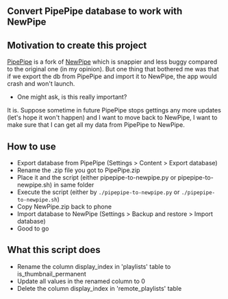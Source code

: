 ## Convert PipePipe database to work with NewPipe

## Motivation to create this project
[PipePipe](https://github.com/InfinityLoop1308/PipePipe) is a fork of [NewPipe](https://github.com/TeamNewPipe/NewPipe) which is snappier and less buggy compared to the original one (in my opinion). But one thing that bothered me was that if we export the db from PipePipe and import it to NewPipe, the app would crash and won't launch.

- One might ask, is this really important?

It is. Suppose sometime in future PipePipe stops gettings any more updates (let's hope it won't happen) and I want to move back to NewPipe, I want to make sure that I can get all my data from PipePipe to NewPipe.

## How to use
- Export database from PipePipe (Settings > Content > Export database)
- Rename the .zip file you got to PipePipe.zip
- Place it and the script (either pipepipe-to-newpipe.py or pipepipe-to-newpipe.sh) in same folder
- Execute the script (either by `./pipepipe-to-newpipe.py` or `./pipepipe-to-newpipe.sh`)
- Copy NewPipe.zip back to phone
- Import database to NewPipe (Settings > Backup and restore > Import database)
- Good to go

## What this script does
- Rename the column display_index in 'playlists' table to is_thumbnail_permanent
- Update all values in the renamed column to 0
- Delete the column display_index in 'remote_playlists' table

